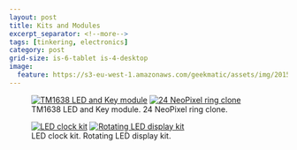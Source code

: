 ```yaml
---
layout: post
title: Kits and Modules
excerpt_separator: <!--more-->
tags: [tinkering, electronics]
category: post
grid-size: is-6-tablet is-4-desktop
image:
  feature: https://s3-eu-west-1.amazonaws.com/geekmatic/assets/img/2015-05-25-14.jpg
---
```

<figure class="half">
  <a href="https://s3-eu-west-1.amazonaws.com/geekmatic/assets/img/2015-05-25-13.jpg" data-lightbox="image"><img src="https://s3-eu-west-1.amazonaws.com/geekmatic/assets/img/2015-05-25-13.jpg" alt="TM1638 LED and Key module"></a>
    <a href="https://s3-eu-west-1.amazonaws.com/geekmatic/assets/img/2015-05-25-14.jpg" data-lightbox="image"><img src="https://s3-eu-west-1.amazonaws.com/geekmatic/assets/img/2015-05-25-14.jpg" alt="24 NeoPixel ring clone"></a>
  <figcaption>TM1638 LED and Key module. 24 NeoPixel ring clone.</figcaption>
</figure>
<!--more-->
<figure class="half">
  <a href="https://s3-eu-west-1.amazonaws.com/geekmatic/assets/img/2015-05-25-15.jpg" data-lightbox="image"><img src="https://s3-eu-west-1.amazonaws.com/geekmatic/assets/img/2015-05-25-15.jpg" alt="LED clock kit"></a>
  <a href="https://s3-eu-west-1.amazonaws.com/geekmatic/assets/img/2015-05-25-16.jpg" data-lightbox="image"><img src="https://s3-eu-west-1.amazonaws.com/geekmatic/assets/img/2015-05-25-16.jpg" alt="Rotating LED display kit"></a>
  <figcaption> LED clock kit. Rotating LED display kit.</figcaption>
</figure>